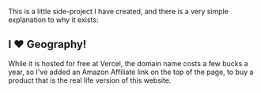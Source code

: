 This is a little side-project I have created, and there is a very simple explanation to why it exists:

## I ❤ Geography!

While it is hosted for free at Vercel, the domain name costs a few bucks a year, so I've added an Amazon Affiliate link on the top of the page, to buy a product that is the real life version of this website.
